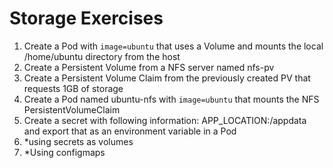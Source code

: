 # Storage Exercises

1. Create a Pod with ```image=ubuntu``` that uses a Volume and mounts the local /home/ubuntu directory from the host
2. Create a Persistent Volume from a NFS server named nfs-pv
3. Create a Persistent Volume Claim from the previously created PV that requests 1GB of storage
4. Create a Pod named ubuntu-nfs with ```image=ubuntu``` that mounts the NFS PersistentVolumeClaim
5. Create a secret with following information: APP_LOCATION:/appdata and export that as an environment variable in a Pod
6. *using secrets as volumes
7. *Using configmaps
